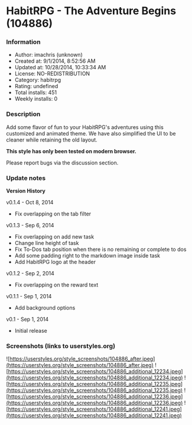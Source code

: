 # HabitRPG - The Adventure Begins (104886)

### Information
- Author: imachris (unknown)
- Created at: 9/1/2014, 8:52:56 AM
- Updated at: 10/28/2014, 10:33:34 AM
- License: NO-REDISTRIBUTION
- Category: habitrpg
- Rating: undefined
- Total installs: 451
- Weekly installs: 0


### Description
Add some flavor of fun to your HabitRPG's adventures using this customized and animated theme. We have also simplified the UI to be cleaner while retaining the old layout.

<b>This style has only been tested on modern browser.</b>

Please report bugs via the discussion section.

### Update notes
<b>Version History</b>

v0.1.4 - Oct 8, 2014
- Fix overlapping on the tab filter

v0.1.3 - Sep 6, 2014
- Fix overlapping on add new task
- Change line height of task
- Fix To-Dos tab position when there is no remaining or complete to dos
- Add some padding right to the markdown image inside task
- Add HabitRPG logo at the header

v0.1.2 - Sep 2, 2014
- Fix overlapping on the reward text

v0.1.1 - Sep 1, 2014
- Add background options

v0.1 - Sep 1, 2014
- Initial release

### Screenshots (links to userstyles.org)
![https://userstyles.org/style_screenshots/104886_after.jpeg](https://userstyles.org/style_screenshots/104886_after.jpeg)
![https://userstyles.org/style_screenshots/104886_additional_12234.jpeg](https://userstyles.org/style_screenshots/104886_additional_12234.jpeg)
![https://userstyles.org/style_screenshots/104886_additional_12235.jpeg](https://userstyles.org/style_screenshots/104886_additional_12235.jpeg)
![https://userstyles.org/style_screenshots/104886_additional_12236.jpeg](https://userstyles.org/style_screenshots/104886_additional_12236.jpeg)
![https://userstyles.org/style_screenshots/104886_additional_12241.jpeg](https://userstyles.org/style_screenshots/104886_additional_12241.jpeg)

